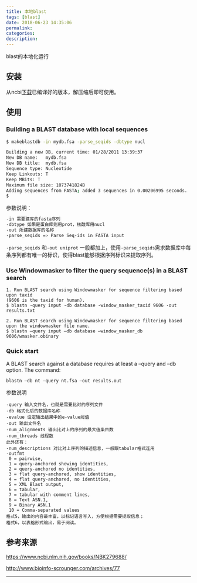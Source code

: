 ```yaml
---
title: 本地blast
tags: [blast]
date: 2018-06-23 14:35:06
permalink:
categories:
description:
---
```

<p class="description">blast的本地化运行</p>

<!-- more -->

## 安装

从ncbi[下载](ftp://ftp.ncbi.nlm.nih.gov/blast/executables/blast+/LATEST/)已编译好的版本，解压缩后即可使用。

## 使用

### Building a BLAST database with local sequences

```bash
$ makeblastdb -in mydb.fsa -parse_seqids -dbtype nucl

Building a new DB, current time: 01/28/2011 13:39:37
New DB name:   mydb.fsa
New DB title:  mydb.fsa
Sequence type: Nucleotide
Keep Linkouts: T
Keep MBits: T
Maximum file size: 1073741824B
Adding sequences from FASTA; added 3 sequences in 0.00206995 seconds.
$ 
```

参数说明：

```bash
-in 需要建库的fasta序列
-dbtype 如果是蛋白库则用prot，核酸库用nucl
-out 所建数据库的名称
-parse_seqids => Parse Seq-ids in FASTA input         
```

`-parse_seqids` 和`-out uniprot` 一般都加上，使用`-parse_seqids`需求数据库中每条序列都有唯一的标识，使得blast能够根据序列标识来提取序列。

### Use Windowmasker to filter the query sequence(s) in a BLAST search

```
1. Run BLAST search using Windowmasker for sequence filtering based upon taxid 
(9606 is the taxid for human).
$ blastn -query input -db database -window_masker_taxid 9606 -out results.txt

2. Run BLAST search using Windowmasker for sequence filtering based upon the windowmasker file name.
$ blastn –query input –db database –window_masker_db 9606/wmasker.obinary
```

### Quick start

A BLAST search against a database requires at least a –query and –db option. The command:

```
blastn –db nt –query nt.fsa –out results.out  
```

参数说明

```
-query 输入文件名，也就是需要比对的序列文件
-db 格式化后的数据库名称
-evalue 设定输出结果中的e-value阈值
-out 输出文件名
-num_alignments 输出比对上的序列的最大值条目数
-num_threads 线程数
此外还有：
-num_descriptions 对比对上序列的描述信息，一般跟tabular格式连用
-outfmt      
 0 = pairwise,
 1 = query-anchored showing identities,
 2 = query-anchored no identities,
 3 = flat query-anchored, show identities,
 4 = flat query-anchored, no identities,
 5 = XML Blast output,
 6 = tabular,
 7 = tabular with comment lines,
 8 = Text ASN.1,
 9 = Binary ASN.1
 10 = Comma-separated values
格式5，输出的内容最丰富，以标记语言写入，方便根据需要提取信息；
格式6，以表格形式输出，易于阅读。
```

## 参考来源

https://www.ncbi.nlm.nih.gov/books/NBK279688/

http://www.bioinfo-scrounger.com/archives/77

<hr />